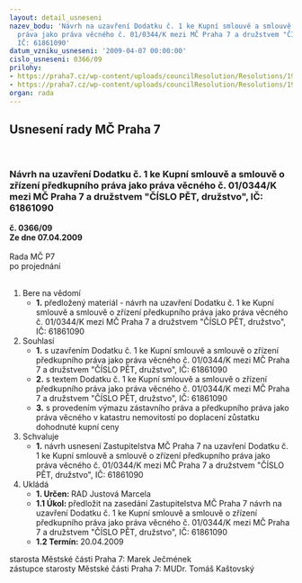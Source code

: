 ```yaml
---
layout: detail_usneseni
nazev_bodu: 'Návrh na uzavření Dodatku č. 1 ke Kupní smlouvě a smlouvě o zřízení předkupního
  práva jako práva věcného č. 01/0344/K mezi MČ Praha 7 a družstvem "ČÍSLO PĚT, družstvo",
  IČ: 61861090'
datum_vzniku_usneseni: '2009-04-07 00:00:00'
cislo_usneseni: 0366/09
prilohy:
- https://praha7.cz/wp-content/uploads/councilResolution/Resolutions/19049/18-kupn%c3%ad_a_z%c3%a1stavn%c3%ad_smlouva.pdf
- https://praha7.cz/wp-content/uploads/councilResolution/Resolutions/19049/18-dodatek_ke_ks.pdf
organ: rada
---
```

<div id="ucUsn_pList" class="usn">
	<span><h2>Usnesení rady MČ Praha 7 </h2>
<br></span><div class="standBody">
<span><h3>Návrh na uzavření Dodatku č. 1 ke Kupní smlouvě a smlouvě o zřízení předkupního práva jako práva věcného č. 01/0344/K mezi MČ Praha 7 a družstvem "ČÍSLO PĚT, družstvo", IČ: 61861090</h3></span><div class="center">
		<strong>č. 0366/09</strong><br>
	</div>
<div class="center">
		<strong>Ze dne 07.04.2009</strong><br><br>
	</div>Rada MČ P7<br> po projednání<br><br><ol>
<li>Bere na vědomí<ul><li>
<strong>1.</strong> předložený materiál - návrh na uzavření Dodatku č. 1 ke Kupní smlouvě a smlouvě o zřízení předkupního práva jako práva věcného č. 01/0344/K mezi MČ Praha 7 a družstvem "ČÍSLO PĚT, družstvo", IČ: 61861090</li></ul>
</li>
<li>Souhlasí<ul>
<li>
<strong>1.</strong> s uzavřením Dodatku č. 1 ke Kupní smlouvě a smlouvě o zřízení předkupního práva jako práva věcného č. 01/0344/K mezi MČ Praha 7 a družstvem "ČÍSLO PĚT, družstvo", IČ: 61861090  </li>
<li>
<strong>2.</strong> s textem Dodatku č. 1 ke Kupní smlouvě a smlouvě o zřízení předkupního práva jako práva věcného č. 01/0344/K mezi MČ Praha 7 a družstvem "ČÍSLO PĚT, družstvo", IČ: 61861090</li>
<li>
<strong>3.</strong> s provedením výmazu zástavního práva a předkupního práva jako práva věcného v katastru nemovitostí po doplacení zůstatku dohodnuté kupní ceny</li>
</ul>
</li>
<li>Schvaluje<ul><li>
<strong>1.</strong> návrh usnesení Zastupitelstva MČ Praha 7 na uzavření Dodatku č. 1 ke Kupní smlouvě a smlouvě o zřízení předkupního práva jako práva věcného č. 01/0344/K mezi MČ Praha 7 a družstvem "ČÍSLO PĚT, družstvo", IČ: 61861090</li></ul>
</li>
<li>Ukládá<ul>
<li>
<strong>1. Určen: </strong>RAD Justová Marcela</li>
<li>
<strong>1.1 Úkol: </strong>předložit na zasedání Zastupitelstva MČ Praha 7 návrh na uzavření Dodatku č. 1 ke Kupní smlouvě a smlouvě o zřízení předkupního práva jako práva věcného č. 01/0344/K mezi MČ Praha 7 a družstvem "ČÍSLO PĚT, družstvo", IČ: 61861090</li>
<li>
<strong>1.2 Termín: </strong>20.04.2009</li>
</ul>
</li>
</ol>starosta Městské části Praha 7: Marek Ječmének<br>zástupce starosty Městské části Praha 7: MUDr. Tomáš Kaštovský 
</div>
</div>